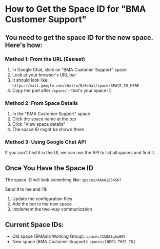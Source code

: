 # How to Get the Space ID for "BMA Customer Support"

## You need to get the space ID for the new space. Here's how:

### Method 1: From the URL (Easiest)
1. In Google Chat, click on "BMA Customer Support" space
2. Look at your browser's URL bar
3. It should look like: `https://mail.google.com/chat/u/0/#chat/space/SPACE_ID_HERE`
4. Copy the part after `/space/` - that's your space ID

### Method 2: From Space Details
1. In the "BMA Customer Support" space
2. Click the space name at the top
3. Click "View space details" 
4. The space ID might be shown there

### Method 3: Using Google Chat API
If you can't find it in the UI, we can use the API to list all spaces and find it.

## Once You Have the Space ID

The space ID will look something like: `spaces/AAAA1234567` 

Send it to me and I'll:
1. Update the configuration files
2. Add the bot to the new space
3. Implement the two-way communication

## Current Space IDs:
- Old space (BMAsia Working Group): `spaces/AAQA3gAn8GY`
- New space (BMA Customer Support): `spaces/[NEED THIS ID]`